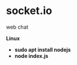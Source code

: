 # socket.io
web chat

<b>
  Linux
  <ul>
    <li>sudo apt install nodejs</li>
    <li>node index.js</li>
  </ul>
</b>
